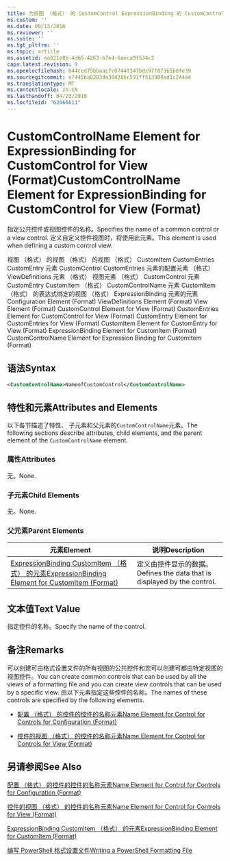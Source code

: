 ```yaml
---
title: 为视图 （格式） 的 CustomControl ExpressionBinding 的 CustomControlName 元素 |Microsoft Docs
ms.custom: ''
ms.date: 09/13/2016
ms.reviewer: ''
ms.suite: ''
ms.tgt_pltfrm: ''
ms.topic: article
ms.assetid: ea821e8b-4d65-4263-b7e4-6aeca9f534c2
caps.latest.revision: 9
ms.openlocfilehash: b44ced75bbaac7c0744f347bdc97f87365b8fe39
ms.sourcegitcommit: e7445ba8203da304286c591ff513900ad1c244a4
ms.translationtype: MT
ms.contentlocale: zh-CN
ms.lasthandoff: 04/23/2019
ms.locfileid: "62066611"
---
```

# <a name="customcontrolname-element-for-expressionbinding-for-customcontrol-for-view-format"></a><span data-ttu-id="96c17-102">CustomControlName Element for ExpressionBinding for CustomControl for View (Format)</span><span class="sxs-lookup"><span data-stu-id="96c17-102">CustomControlName Element for ExpressionBinding for CustomControl for View (Format)</span></span>

<span data-ttu-id="96c17-103">指定公共控件或视图控件的名称。</span><span class="sxs-lookup"><span data-stu-id="96c17-103">Specifies the name of a common control or a view control.</span></span> <span data-ttu-id="96c17-104">定义自定义控件视图时，将使用此元素。</span><span class="sxs-lookup"><span data-stu-id="96c17-104">This element is used when defining a custom control view.</span></span>

<span data-ttu-id="96c17-105">视图 （格式） 的视图 （格式） 的视图 （格式） CustomItem CustomEntries CustomEntry 元素 CustomControl CustomEntries 元素的配置元素 （格式） ViewDefinitions 元素 （格式） 视图元素 （格式） CustomControl 元素CustomEntry CustomItem （格式） CustomControlName 元素 CustomItem （格式） 的表达式绑定的视图 （格式） ExpressionBinding 元素的元素</span><span class="sxs-lookup"><span data-stu-id="96c17-105">Configuration Element (Format) ViewDefinitions Element (Format) View Element (Format) CustomControl Element for View (Format) CustomEntries Element for CustomControl for View (Format) CustomEntry Element for CustomEntries for View (Format) CustomItem Element for CustomEntry for View (Format) ExpressionBinding Element for CustomItem (Format) CustomControlName Element for Expression Binding for CustomItem (Format)</span></span>

## <a name="syntax"></a><span data-ttu-id="96c17-106">语法</span><span class="sxs-lookup"><span data-stu-id="96c17-106">Syntax</span></span>

```xml
<CustomControlName>NameofCustomControl</CustomControlName>
```

## <a name="attributes-and-elements"></a><span data-ttu-id="96c17-107">特性和元素</span><span class="sxs-lookup"><span data-stu-id="96c17-107">Attributes and Elements</span></span>

<span data-ttu-id="96c17-108">以下各节描述了特性、 子元素和父元素的`CustomControlName`元素。</span><span class="sxs-lookup"><span data-stu-id="96c17-108">The following sections describe attributes, child elements, and the parent element of the `CustomControlName` element.</span></span>

### <a name="attributes"></a><span data-ttu-id="96c17-109">属性</span><span class="sxs-lookup"><span data-stu-id="96c17-109">Attributes</span></span>

<span data-ttu-id="96c17-110">无。</span><span class="sxs-lookup"><span data-stu-id="96c17-110">None.</span></span>

### <a name="child-elements"></a><span data-ttu-id="96c17-111">子元素</span><span class="sxs-lookup"><span data-stu-id="96c17-111">Child Elements</span></span>

<span data-ttu-id="96c17-112">无。</span><span class="sxs-lookup"><span data-stu-id="96c17-112">None.</span></span>

### <a name="parent-elements"></a><span data-ttu-id="96c17-113">父元素</span><span class="sxs-lookup"><span data-stu-id="96c17-113">Parent Elements</span></span>

|<span data-ttu-id="96c17-114">元素</span><span class="sxs-lookup"><span data-stu-id="96c17-114">Element</span></span>|<span data-ttu-id="96c17-115">说明</span><span class="sxs-lookup"><span data-stu-id="96c17-115">Description</span></span>|
|-------------|-----------------|
|[<span data-ttu-id="96c17-116">ExpressionBinding CustomItem （格式） 的元素</span><span class="sxs-lookup"><span data-stu-id="96c17-116">ExpressionBinding Element for CustomItem (Format)</span></span>](./expressionbinding-element-for-customitem-for-controls-for-configuration-format.md)|<span data-ttu-id="96c17-117">定义由控件显示的数据。</span><span class="sxs-lookup"><span data-stu-id="96c17-117">Defines the data that is displayed by the control.</span></span>|

## <a name="text-value"></a><span data-ttu-id="96c17-118">文本值</span><span class="sxs-lookup"><span data-stu-id="96c17-118">Text Value</span></span>

<span data-ttu-id="96c17-119">指定控件的名称。</span><span class="sxs-lookup"><span data-stu-id="96c17-119">Specify the name of the control.</span></span>

## <a name="remarks"></a><span data-ttu-id="96c17-120">备注</span><span class="sxs-lookup"><span data-stu-id="96c17-120">Remarks</span></span>

<span data-ttu-id="96c17-121">可以创建可由格式设置文件的所有视图的公共控件和您可以创建可都由特定视图的视图控件。</span><span class="sxs-lookup"><span data-stu-id="96c17-121">You can create common controls that can be used by all the views of a formatting file and you can create view controls that can be used by a specific view.</span></span> <span data-ttu-id="96c17-122">由以下元素指定这些控件的名称。</span><span class="sxs-lookup"><span data-stu-id="96c17-122">The names of these controls are specified by the following elements.</span></span>

- [<span data-ttu-id="96c17-123">配置 （格式） 的控件的控件的名称元素</span><span class="sxs-lookup"><span data-stu-id="96c17-123">Name Element for Control for Controls for Configuration (Format)</span></span>](./name-element-for-control-for-controls-for-configuration-format.md)

- [<span data-ttu-id="96c17-124">控件的视图 （格式） 的控件的名称元素</span><span class="sxs-lookup"><span data-stu-id="96c17-124">Name Element for Control for Controls for View (Format)</span></span>](./name-element-for-control-for-controls-for-view-format.md)

## <a name="see-also"></a><span data-ttu-id="96c17-125">另请参阅</span><span class="sxs-lookup"><span data-stu-id="96c17-125">See Also</span></span>

[<span data-ttu-id="96c17-126">配置 （格式） 的控件的控件的名称元素</span><span class="sxs-lookup"><span data-stu-id="96c17-126">Name Element for Control for Controls for Configuration (Format)</span></span>](./name-element-for-control-for-controls-for-configuration-format.md)

[<span data-ttu-id="96c17-127">控件的视图 （格式） 的控件的名称元素</span><span class="sxs-lookup"><span data-stu-id="96c17-127">Name Element for Control for Controls for View (Format)</span></span>](./name-element-for-control-for-controls-for-view-format.md)

[<span data-ttu-id="96c17-128">ExpressionBinding CustomItem （格式） 的元素</span><span class="sxs-lookup"><span data-stu-id="96c17-128">ExpressionBinding Element for CustomItem (Format)</span></span>](./expressionbinding-element-for-customitem-for-controls-for-configuration-format.md)

[<span data-ttu-id="96c17-129">编写 PowerShell 格式设置文件</span><span class="sxs-lookup"><span data-stu-id="96c17-129">Writing a PowerShell Formatting File</span></span>](./writing-a-powershell-formatting-file.md)
